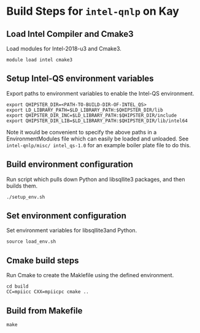 # Build Steps for `intel-qnlp` on Kay

## Load Intel Compiler and Cmake3
Load modules for Intel-2018-u3 and Cmake3.

```
module load intel cmake3
```

## Setup Intel-QS environment variables
Export paths to environment variables to enable the Intel-QS environment.
```
export QHIPSTER_DIR=<PATH-TO-BUILD-DIR-OF-INTEL_QS>
export LD_LIBRARY_PATH=$LD_LIBRARY_PATH:$QHIPSTER_DIR/lib
export QHIPSTER_DIR_INC=$LD_LIBRARY_PATH:$QHIPSTER_DIR/include
export QHIPSTER_DIR_LIB=$LD_LIBRARY_PATH:$QHIPSTER_DIR/lib/intel64
```

Note it would be convenient to specify the above paths in a EnvironmentModules file which can easily be loaded and unloaded. See `intel-qnlp/misc/ intel_qs-1.0` for an example boiler plate file to do this.

## Build environment configuration
Run script which pulls down Python and libsqllite3 packages, and then builds them.
```
./setup_env.sh
```

## Set environment configuration
Set environment variables for libsqllite3and Python.

```
source load_env.sh
```

## Cmake build steps
Run Cmake to create the Maklefile using the defined environment.
```
cd build
CC=mpiicc CXX=mpiicpc cmake ..
```

## Build from Makefile
```
make
```

